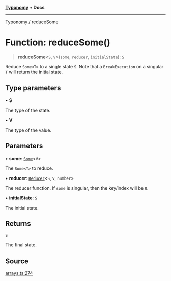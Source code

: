 [**Typonomy**](../README.md) • **Docs**

***

[Typonomy](../globals.md) / reduceSome

# Function: reduceSome()

> **reduceSome**\<`S`, `V`\>(`some`, `reducer`, `initialState`): `S`

Reduce `Some<T>` to a single state `S`.
Note that a `BreakExecution` on a singular `T` will return the initial state.

## Type parameters

• **S**

The type of the state.

• **V**

The type of the value.

## Parameters

• **some**: [`Some`](../type-aliases/Some.md)\<`V`\>

The `Some<T>` to reduce.

• **reducer**: [`Reducer`](../type-aliases/Reducer.md)\<`S`, `V`, `number`\>

The reducer function. If `some` is singular, then the key/index will be `0`.

• **initialState**: `S`

The initial state.

## Returns

`S`

The final state.

## Source

[arrays.ts:274](https://github.com/softcraft-development/typonomy/blob/cac11b20828d50b550eeacd6b4954a5f2aa411b3/src/arrays.ts#L274)
